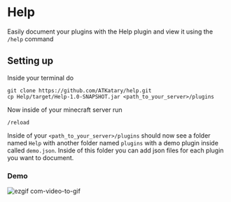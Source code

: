 # Help
Easily document your plugins with the Help plugin and view it using the `/help` command

## Setting up
Inside your terminal do
```
git clone https://github.com/ATKatary/help.git
cp Help/target/Help-1.0-SNAPSHOT.jar <path_to_your_server>/plugins
```
Now inside of your minecraft server run 
```
/reload
```
Inside of your `<path_to_your_server>/plugins` should now see a folder named `Help` 
with another folder named `plugins` with a demo plugin inside called `demo.json`.
Inside of this folder you can add json files for each plugin you want to document. 

### Demo
![ezgif com-video-to-gif](https://github.com/Stardust-Inc/Help/assets/99296689/53045d9e-ab6c-41e6-a10a-0fa815dbf1a2)
